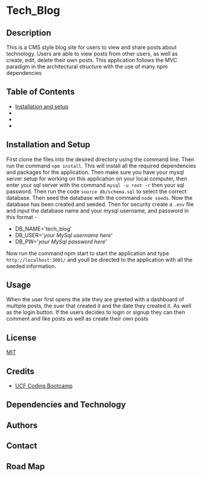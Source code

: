 # Tech_Blog

## Description
This is a CMS style blog site for users to view and share posts about technology. Users are able to view posts from other users, as well as create, edit, delete their own posts. This application follows the MVC paradigm in the architectural structure with the use of many npm dependencies

## Table of Contents

* [Installation and setup](#install)
*
*
*


## Installation and Setup<a id = "install"></a>

First clone the files into the desired directory using the command line. Then run the command `npm install`. This will install all the required dependencies and packages for the application. Then make sure you have your mysql server setup for working on this application on your local computer, then enter your sql server with the command `mysql -u root -r` then your sql password. Then run the code `source db/schema.sql` to select the correct database. Then seed the database with the command `node seeds`. Now the database has been created and seeded. Then for security create a `.env` file and input the database name and your mysql username, and password in this format - 

* DB_NAME='tech_blog'
* DB_USER='*your MySql username here*'
* DB_PW='*your MySql password here*'

Now run the command npm start to start the application and type `http://localhost:3001/` and youll be directed to the application with all the seeded information.

## Usage

When the user first opens the site they are greeted with a dashboard of multiple posts, the suer that created it and the date they created it. As well as the login button. If the users decides to login or signup they can then comment and like posts as well as create their own posts

## License

[MIT](./LICENSE.txt)

## Credits

* [UCF Coding Bootcamp](https://github.com/coding-boot-camp/)

## Dependencies and Technology

## Authors

## Contact

## Road Map